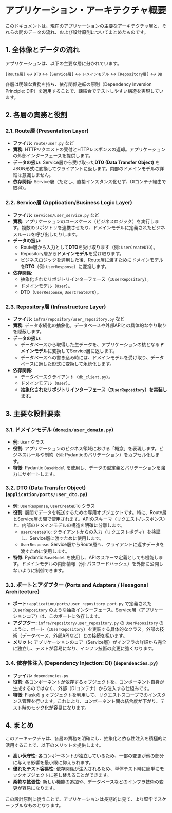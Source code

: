 # アプリケーション・アーキテクチャ概要

このドキュメントは、現在のアプリケーションの主要なアーキテクチャ層と、それらの間のデータの流れ、および設計原則についてまとめたものです。

## 1. 全体像とデータの流れ

アプリケーションは、以下の主要な層に分かれています。

`[Route層]` <-> `DTO` <-> `[Service層]` <-> `ドメインモデル` <-> `[Repository層]` <-> `DB`

各層は明確な責務を持ち、依存関係逆転の原則（Dependency Inversion Principle: DIP）を適用することで、疎結合でテストしやすい構造を実現しています。

## 2. 各層の責務と役割

### 2.1. Route層 (Presentation Layer)
-   **ファイル:** `route/user.py` など
-   **責務:** HTTPリクエストの受付とHTTPレスポンスの返却。アプリケーションの外部インターフェースを提供します。
-   **データの扱い:** Service層から受け取った**DTO (Data Transfer Object)** をJSON形式に変換してクライアントに返します。内部のドメインモデルの詳細は意識しません。
-   **依存関係:** Service層（ただし、直接インスタンス化せず、DIコンテナ経由で取得）。

### 2.2. Service層 (Application/Business Logic Layer)
-   **ファイル:** `services/user_service.py` など
-   **責務:** アプリケーションのユースケース（ビジネスロジック）を実行します。複数のリポジトリを連携させたり、ドメインモデルに定義されたビジネスルールを呼び出したりします。
-   **データの扱い:**
    -   Route層から入力として**DTO**を受け取ります（例: `UserCreateDTO`）。
    -   Repository層から**ドメインモデル**を受け取ります。
    -   ビジネスロジックを適用した後、Route層に渡すためにドメインモデルを**DTO**（例: `UserResponse`）に変換します。
-   **依存関係:**
    -   抽象化されたリポジトリインターフェース（`IUserRepository`）。
    -   ドメインモデル（`User`）。
    -   DTO（`UserResponse`, `UserCreateDTO`）。

### 2.3. Repository層 (Infrastructure Layer)
-   **ファイル:** `infra/repository/user_repository.py` など
-   **責務:** データ永続化の抽象化。データベースや外部APIとの具体的なやり取りを隠蔽します。
-   **データの扱い:**
    -   データベースから取得した生データを、アプリケーションの核となる**ドメインモデル**に変換してService層に返します。
    -   データベースへの書き込み時には、ドメインモデルを受け取り、データベースに適した形式に変換して永続化します。
-   **依存関係:**
    -   データベースクライアント（`db_client.py`）。
    -   ドメインモデル（`User`）。
    -   **抽象化されたリポジトリインターフェース（`IUserRepository`）を実装します。**

## 3. 主要な設計要素

### 3.1. ドメインモデル (`domain/user_domain.py`)
-   **例:** `User` クラス
-   **役割:** アプリケーションのビジネス領域における「概念」を表現します。ビジネスルールや制約（例: Pydanticのバリデーション）をカプセル化します。
-   **特徴:** Pydantic `BaseModel` を使用し、データの型定義とバリデーションを強力にサポートします。

### 3.2. DTO (Data Transfer Object) (`application/ports/user_dto.py`)
-   **例:** `UserResponse`, `UserCreateDTO` クラス
-   **役割:** 層間でデータを転送するための専用オブジェクトです。特に、Route層とService層の間で使用されます。APIのスキーマ（リクエスト/レスポンス）と、内部のドメインモデルの構造を明確に分離します。
    -   `UserCreateDTO`: クライアントからの入力（リクエストボディ）を検証し、Service層に渡すために使用します。
    -   `UserResponse`: Service層からRoute層へ、クライアントに返すデータを渡すために使用します。
-   **特徴:** Pydantic `BaseModel` を使用し、APIのスキーマ定義としても機能します。ドメインモデルの内部情報（例: パスワードハッシュ）を外部に公開しないように制御できます。

### 3.3. ポートとアダプター (Ports and Adapters / Hexagonal Architecture)
-   **ポート:** `application/ports/user_repository_port.py` で定義された `IUserRepository` のような抽象インターフェース。Service層（アプリケーションコア）は、このポートに依存します。
-   **アダプター:** `infra/repository/user_repository.py` の `UserRepository` のように、ポート（`IUserRepository`）を実装する具体的なクラス。外部の技術（データベース、外部APIなど）との接続を担います。
-   **メリット:** アプリケーションのコア（Service層）がインフラの詳細から完全に独立し、テストが容易になり、インフラ技術の変更に強くなります。

### 3.4. 依存性注入 (Dependency Injection: DI) (`dependencies.py`)
-   **ファイル:** `dependencies.py`
-   **役割:** 各コンポーネントが依存するオブジェクトを、コンポーネント自身が生成するのではなく、外部（DIコンテナ）から注入する仕組みです。
-   **特徴:** Flaskの `g` オブジェクトを利用して、リクエストスコープでのインスタンス管理を行います。これにより、コンポーネント間の結合度が下がり、テスト時のモック化が容易になります。

## 4. まとめ

このアーキテクチャは、各層の責務を明確にし、抽象化と依存性注入を積極的に活用することで、以下のメリットを提供します。

-   **高い保守性:** 各コンポーネントが独立しているため、一部の変更が他の部分に与える影響を最小限に抑えられます。
-   **優れたテスト容易性:** 依存関係が注入されるため、単体テスト時に簡単にモックオブジェクトに差し替えることができます。
-   **柔軟な拡張性:** 新しい機能の追加や、データベースなどのインフラ技術の変更が容易になります。

この設計原則に従うことで、アプリケーションは長期的に見て、より堅牢でスケーラブルなものとなります。